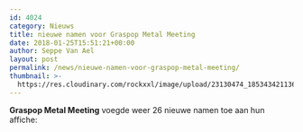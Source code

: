 ```yaml
---
id: 4024
category: Nieuws
title: nieuwe namen voor Graspop Metal Meeting
date: 2018-01-25T15:51:21+00:00
author: Seppe Van Ael
layout: post
permalink: /news/nieuwe-namen-voor-graspop-metal-meeting/
thumbnail: >-
  https://res.cloudinary.com/rockxxl/image/upload/23130474_1853434211363395_1345651582860734929_n.jpg
---
```

<div data-block="true" data-editor="1m6hp" data-offset-key="e8uoe-0-0">
  <strong>Graspop Metal Meeting</strong> voegde weer 26 nieuwe namen toe aan hun affiche:
</div>

<div data-block="true" data-editor="1m6hp" data-offset-key="e8uoe-0-0">
</div>

<div class="" data-block="true" data-editor="1m6hp" data-offset-key="e8uoe-0-0">
  <a href="http://www.rockxxl.coma>
</div>

<div data-block="true" data-editor="1m6hp" data-offset-key="e8uoe-0-0">
</div>

<div class="" data-block="true" data-editor="1m6hp" data-offset-key="451uq-0-0">
</div>